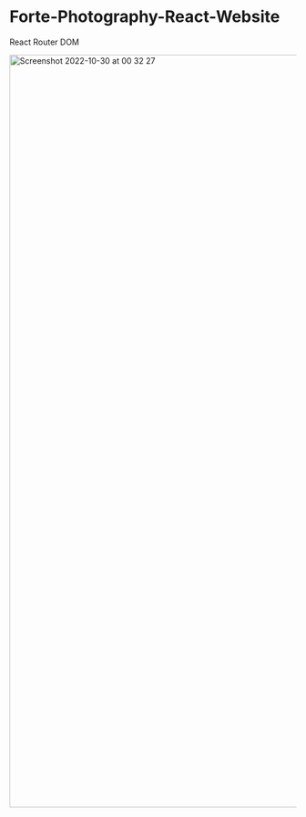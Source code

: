 # Forte-Photography-React-Website
React Router DOM

<img width="1322" alt="Screenshot 2022-10-30 at 00 32 27" src="https://user-images.githubusercontent.com/79761202/198856264-b226c817-8404-4d9a-a5c7-11b028409861.png">

